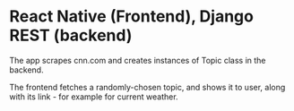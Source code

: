 # React Native (Frontend), Django REST (backend)

The app scrapes cnn.com and creates instances of Topic class in the backend.

The frontend fetches a randomly-chosen topic, and shows it to user, along with its link - for example for current weather.
